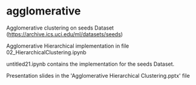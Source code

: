 # agglomerative
Agglomerative clustering on seeds Dataset (https://archive.ics.uci.edu/ml/datasets/seeds)

Agglomerative Hierarchical implementation in file 02_HierarchicalClustering.ipynb

untitled21.ipynb contains the implementation for the seeds Dataset.

Presentation slides in the 'Agglomerative Hierarchical Clustering.pptx' file
